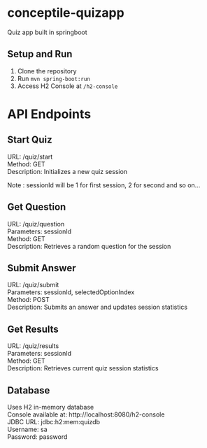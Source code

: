 # conceptile-quizapp
Quiz app built in springboot

## Setup and Run
1. Clone the repository
2. Run `mvn spring-boot:run`
3. Access H2 Console at `/h2-console`

# API Endpoints

## Start Quiz

URL: /quiz/start <br>
Method: GET <br>
Description: Initializes a new quiz session <br>

Note : sessionId will be 1 for first session, 2 for second and so on...

## Get Question

URL: /quiz/question<br>
Parameters: sessionId<br>
Method: GET<br>
Description: Retrieves a random question for the session<br>

## Submit Answer

URL: /quiz/submit<br>
Parameters: sessionId, selectedOptionIndex<br>
Method: POST<br>
Description: Submits an answer and updates session statistics<br>

## Get Results

URL: /quiz/results<br>
Parameters: sessionId<br>
Method: GET<br>
Description: Retrieves current quiz session statistics<br>

## Database

Uses H2 in-memory database<br>
Console available at: http://localhost:8080/h2-console<br>
JDBC URL: jdbc:h2:mem:quizdb<br>
Username: sa<br>
Password: password
